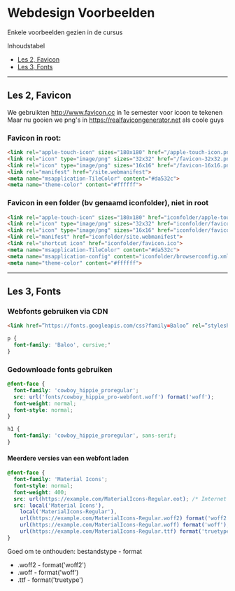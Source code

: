 # Webdesign Voorbeelden
Enkele voorbeelden gezien in de cursus

Inhoudstabel  
- [Les 2, Favicon](#les-2-favicon)
- [Les 3, Fonts](#les-3-fonts)

___

## Les 2, Favicon
We gebruikten http://www.favicon.cc in 1e semester voor icoon te tekenen  
Maar nu gooien we png's in https://realfavicongenerator.net als coole guys

### Favicon in root:
```html
<link rel="apple-touch-icon" sizes="180x180" href="/apple-touch-icon.png">
<link rel="icon" type="image/png" sizes="32x32" href="/favicon-32x32.png">
<link rel="icon" type="image/png" sizes="16x16" href="/favicon-16x16.png">
<link rel="manifest" href="/site.webmanifest">
<meta name="msapplication-TileColor" content="#da532c">
<meta name="theme-color" content="#ffffff">
```

### Favicon in een folder (bv genaamd iconfolder), niet in root
```html
<link rel="apple-touch-icon" sizes="180x180" href="iconfolder/apple-touch-icon.png">
<link rel="icon" type="image/png" sizes="32x32" href="iconfolder/favicon-32x32.png">
<link rel="icon" type="image/png" sizes="16x16" href="iconfolder/favicon-16x16.png">
<link rel="manifest" href="iconfolder/site.webmanifest">
<link rel="shortcut icon" href="iconfolder/favicon.ico">
<meta name="msapplication-TileColor" content="#da532c">
<meta name="msapplication-config" content="iconfolder/browserconfig.xml">
<meta name="theme-color" content="#ffffff">
```

___

## Les 3, Fonts

### Webfonts gebruiken via CDN
```html
<link href=”https://fonts.googleapis.com/css?family=Baloo” rel=”stylesheet”>
```
```css
p {
  font-family: 'Baloo', cursive;'
}
```

### Gedownloade fonts gebruiken
```css
@font-face {
  font-family: 'cowboy_hippie_proregular';
  src: url('fonts/cowboy_hippie_pro-webfont.woff') format('woff');
  font-weight: normal;
  font-style: normal;
}

h1 {
  font-family: 'cowboy_hippie_proregular', sans-serif;
}
```

#### Meerdere versies van een webfont laden
```css
@font-face {
  font-family: 'Material Icons';
  font-style: normal;
  font-weight: 400;
  src: url(https://example.com/MaterialIcons-Regular.eot); /* Internet Explorer 6-8 */
  src: local('Material Icons'),
    local('MaterialIcons-Regular'),
    url(https://example.com/MaterialIcons-Regular.woff2) format('woff2'),
    url(https://example.com/MaterialIcons-Regular.woff) format('woff'),
    url(https://example.com/MaterialIcons-Regular.ttf) format('truetype');
}
```
Goed om te onthouden: bestandstype - format
- .woff2 - format('woff2')
- .woff - format('woff')
- .ttf - format('truetype')




